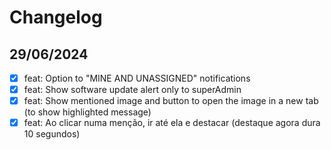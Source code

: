 # Changelog

## 29/06/2024
- [x] feat: Option to "MINE AND UNASSIGNED" notifications
- [x] feat: Show software update alert only to superAdmin
- [x] feat: Show mentioned image and button to open the image in a new tab (to show highlighted message)
- [x] feat: Ao clicar numa menção, ir até ela e destacar (destaque agora dura 10 segundos)